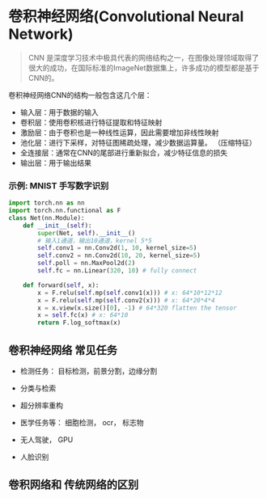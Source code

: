 # 卷积神经网络(Convolutional Neural Network)
> CNN 是深度学习技术中极具代表的网络结构之一，在图像处理领域取得了很大的成功，在国际标准的ImageNet数据集上，许多成功的模型都是基于CNN的。

卷积神经网络CNN的结构一般包含这几个层：

 * 输入层：用于数据的输入
 * 卷积层：使用卷积核进行特征提取和特征映射
 * 激励层：由于卷积也是一种线性运算，因此需要增加非线性映射
 * 池化层：进行下采样，对特征图稀疏处理，减少数据运算量。 （压缩特征）
 * 全连接层：通常在CNN的尾部进行重新拟合，减少特征信息的损失
 * 输出层：用于输出结果

### 示例: MNIST 手写数字识别

```python
import torch.nn as nn
import torch.nn.functional as F
class Net(nn.Module):
    def __init__(self):
        super(Net, self).__init__()
        # 输入1通道，输出10通道，kernel 5*5
        self.conv1 = nn.Conv2d(1, 10, kernel_size=5)
        self.conv2 = nn.Conv2d(10, 20, kernel_size=5)
        self.poll = nn.MaxPool2d(2)
        self.fc = nn.Linear(320, 10) # fully connect

    def forward(self, x): 
        x = F.relu(self.mp(self.conv1(x))) # x: 64*10*12*12
        x = F.relu(self.mp(self.conv2(x))) # x: 64*20*4*4 
        x = x.view(x.size()[0], -1) # 64*320 flatten the tensor
        x = self.fc(x) # x: 64*10
        return F.log_softmax(x)
```

## 卷积神经网络 常见任务

* 检测任务： 目标检测，前景分割，边缘分割

* 分类与检索

* 超分辨率重构

* 医学任务等： 细胞检测， ocr， 标志物

* 无人驾驶， GPU

* 人脸识别

## 卷积网络和 传统网络的区别

